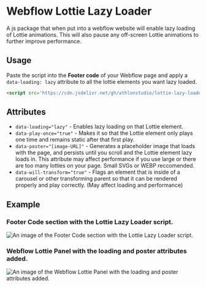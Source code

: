 # Webflow Lottie Lazy Loader
A js package that when put into a webflow website will enable lazy loading of Lottie animations. This will also pause any off-screen Lottie animations to further improve performance.

## Usage
Paste the script into the **Footer code** of your Webflow page and apply a `data-loading: lazy` attribute to all the lottie elements you want lazy loaded.

```html
<script src='https://cdn.jsdelivr.net/gh/athlonstudio/lottie-lazy-loader@latest/src/lottieLazyLoading.min.js'></script>
```

## Attributes
- `data-loading="lazy"` - Enables lazy loading on that Lottie element.
- `data-play-once="true"` - Makes it so that the Lottie element only plays one time and remains static after that first play.
- `data-poster="[image-URL]"` - Generates a placeholder image that loads with the page, and persists until you scroll and the Lottie element lazy loads in. This attribute may affect performance if you use large or there are too many lotties on your page. Small SVGs or WEBP reccomended.
- `data-will-transform="true"` - Flags an element that is inside of a carousel or other transforming parent so that it can be rendered properly and play correctly. (May affect loading and performance)

## Example 
### Footer Code section with the Lottie Lazy Loader script.
![An image of the Footer Code section with the Lottie Lazy Loader script.](https://github.com/athlonstudio/webflow-lottie-lazy-loader/assets/162381441/3d41b60b-3f74-4c88-8934-1652417cb3ee)

### Webflow Lottie Panel with the loading and poster attributes added.
![An image of the Webflow Lottie Panel with the loading and poster attributes added.](https://github.com/athlonstudio/webflow-lottie-lazy-loader/assets/162381441/b383f49c-f136-4f62-b076-e1055541c58b)
